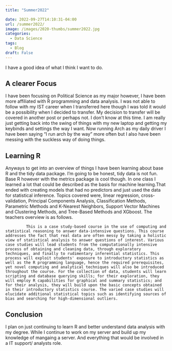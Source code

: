 ```yaml
---
title: "Summer2022"

date: 2022-09-27T14:10:31-04:00
url: /summer2022/
image: /images/2020-thumbs/summer2022.jpg
categories:
  - Data Science 
tags:
  - Blog
draft: False
---
```

I have a good idea of what I think I want to do.
<!--more-->
## A clearer Focus

 I have been focusing on Political Science as my major however, I have been more affiliated with R programming and data analysis. I was not able to follow with my IST career when I transferred here though I was told it would be a possibility when I decided to transfer. My decision to transfer will be covered in another post or perhaps not. I don’t know at this time. I am really just getting back into the swing of things with my new laptop and getting my keybinds and settings the way I want. Now running Arch as my daily driver I have been saying “I run arch by the way” more often but I also have been messing with the suckless way of doing things.

## Learning R
Anyways to get into an overview of things I have been learning about base R and the tidy data package. I’m going to be honest, tidy data is not fun. Base R however with the metrics package is cool though. In one class I learned a lot that could be described as the basis for machine learning.That ended with creating models that had no predictors and just used the data for statistical inference. Topics covered were, linear regression, cross-validation, Principal Components Analysis,  Classification Methods, Parametric Methods and K-Nearest Neighbors, Support Vector Machines and Clustering Methods, and Tree-Based Methods and XGboost. The teachers overview is as follows.

             This is a case study-based course in the use of computing and statistical reasoning to answer data-intensive questions. This course addresses the fact that real data are often messy by taking a holistic view of statistical analysis to answer questions of interest. Various case studies will lead students from the computationally intensive process of obtaining and cleaning data, through exploratory techniques, and finally to rudimentary inferential statistics. This process will exploit students' exposure to introductory statistics as well as the R programming language, hence the required prerequisites, yet novel computing and analytical techniques will also be introduced throughout the course. For the collection of data, students will learn scripting and database querying skills; for their exploration, they will employ R capabilities for graphical and summary statistics; and for their analysis, they will build upon the basic concepts obtained in their introductory statistics course. The varied case studies will elucidate additional statistical topics such as identifying sources of bias and searching for high-dimensional outliers.


## Conclusion
I plan on just continuing to learn R and better understand data analysis with my degree. While I continue to work on my server and build up my knowledge of mangaing a server. And everything that would be involved in a IT support/ analysts role.









